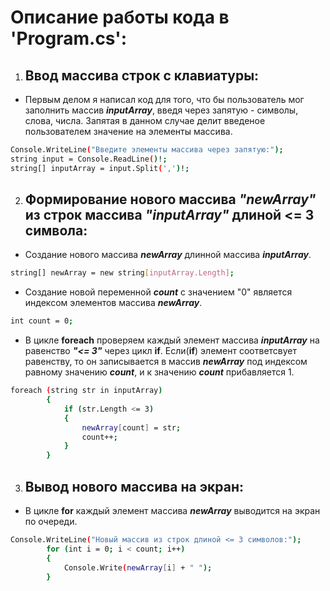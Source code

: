 # Описание работы кода в 'Program.cs':

1. ## Ввод массива строк с клавиатуры:
* Первым делом я написал код для того, что бы пользователь мог заполнить массив __*inputArray*__, введя через запятую - символы, слова, числа. 
Запятая в данном случае делит введеное пользователем значение на элементы массива.
```sh
Console.WriteLine("Введите элементы массива через запятую:");
string input = Console.ReadLine()!;
string[] inputArray = input.Split(',')!;
```

2. ## Формирование нового массива *"newArray"* из строк массива *"inputArray"* длиной <= 3 символа: 
* Создание нового массива __*newArray*__ длинной массива __*inputArray*__.
```sh
string[] newArray = new string[inputArray.Length];
```
* Создание новой переменной __*count*__ с значением "0" является индексом элементов массива __*newArray*__.
```sh
int count = 0;
```
* В цикле **foreach** проверяем каждый элемент массива __*inputArray*__ на равенство __*"<= 3"*__ через цикл **if**.
Если(**if**) элемент соответсвует равенству, то он записывается в массив __*newArray*__ под индексом равному значению __*count*__, и к значению __*count*__ прибавляется 1.
```sh
foreach (string str in inputArray)
        {
            if (str.Length <= 3)
            {
                newArray[count] = str;
                count++;
            }
        }
```

3. ## Вывод нового массива на экран:
* В цикле **for** каждый элемент массива __*newArray*__ выводится на экран по очереди.
```sh
Console.WriteLine("Новый массив из строк длиной <= 3 символов:");
        for (int i = 0; i < count; i++)
        {
            Console.Write(newArray[i] + " ");
        }
```
